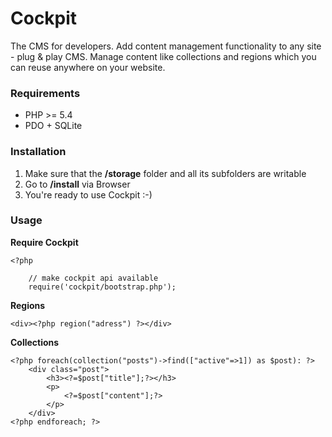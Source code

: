 # Cockpit

The CMS for developers. Add content management functionality to any site - plug &amp; play CMS.
Manage content like collections and regions which you can reuse anywhere on your website.


### Requirements

* PHP >= 5.4
* PDO + SQLite

### Installation

1. Make sure that the __/storage__ folder and all its subfolders are writable
2. Go to __/install__ via Browser
3. You're ready to use Cockpit :-)

### Usage

**Require Cockpit**

    <?php

        // make cockpit api available
        require('cockpit/bootstrap.php');

**Regions**

    <div><?php region("adress") ?></div>

**Collections**

    <?php foreach(collection("posts")->find(["active"=>1]) as $post): ?>
        <div class="post">
            <h3><?=$post["title"];?></h3>
            <p>
                <?=$post["content"];?>
            </p>
        </div>
    <?php endforeach; ?>